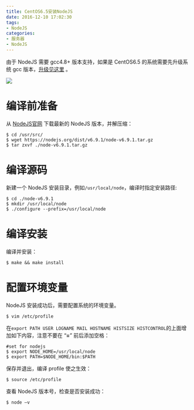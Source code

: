 ```yaml
---
title: CentOS6.5安装NodeJS
date: 2016-12-10 17:02:30
tags:
- NodeJS
categories:
- 服务器
- NodeJS
---
```


由于 NodeJS 需要 gcc4.8+ 版本支持，如果是 CentOS6.5 的系统需要先升级系统 gcc 版本，[升级见这里](https://www.fanhaobai.com/2016/12/upgrade-gcc.html) 。

![](https://img2.fanhaobai.com/2016/12/nodejs-install/qd54z6dfa56nAROmP2QyPOhb.jpg)<!--more-->

# 编译前准备

从 [NodeJS官网](https://nodejs.org/en/download) 下载最新的 NodeJS 版本，并解压缩：

```Shell
$ cd /usr/src/
$ wget https://nodejs.org/dist/v6.9.1/node-v6.9.1.tar.gz
$ tar zxvf ./node-v6.9.1.tar.gz
```

# 编译源码

新建一个 NodeJS 安装目录，例如`/usr/local/node`，编译时指定安装路径:

```Shell
$ cd ./node-v6.9.1
$ mkdir /usr/local/node
$ ./configure --prefix=/usr/local/node
```

# 编译安装

编译并安装：

```Shell
$ make && make install
```

# 配置环境变量

NodeJS 安装成功后，需要配置系统的环境变量。

```Shell
$ vim /etc/profile
```

在`export PATH USER LOGNAME MAIL HOSTNAME HISTSIZE HISTCONTROL`的上面增加如下内容，注意不要在 “**=**” 前后添加空格：

```Shell
#set for nodejs
$ export NODE_HOME=/usr/local/node
$ export PATH=$NODE_HOME/bin:$PATH
```

保存并退出，编译 profile 使之生效：

```Shell
$ source /etc/profile
```

查看 NodeJS 版本号，检查是否安装成功：

```Shell
$ node –v
```
